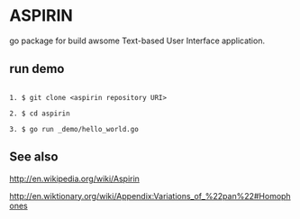 # ASPIRIN

go package for build awsome Text-based User Interface application.

## run demo

```

1. $ git clone <aspirin repository URI>

2. $ cd aspirin

3. $ go run _demo/hello_world.go

```

## See also

http://en.wikipedia.org/wiki/Aspirin

http://en.wiktionary.org/wiki/Appendix:Variations_of_%22pan%22#Homophones